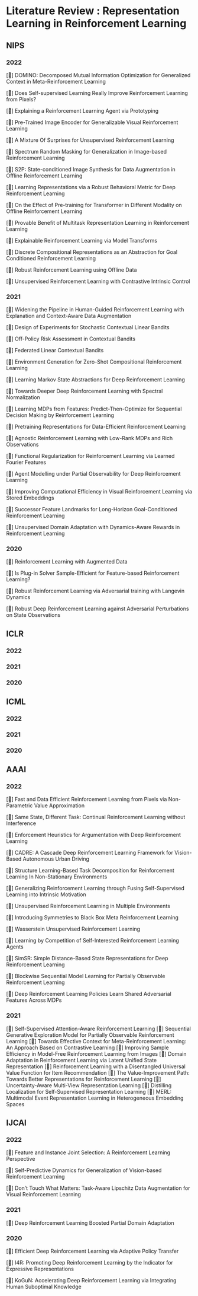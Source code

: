 
# Literature Review : Representation Learning in Reinforcement Learning

## NIPS

### 2022

[📜] DOMINO: Decomposed Mutual Information Optimization for Generalized Context in Meta-Reinforcement Learning

[📜] Does Self-supervised Learning Really Improve Reinforcement Learning from Pixels?

[📜] Explaining a Reinforcement Learning Agent via Prototyping

[📜]  Pre-Trained Image Encoder for Generalizable Visual Reinforcement Learning

[📜] A Mixture Of Surprises for Unsupervised Reinforcement Learning

[📜] Spectrum Random Masking for Generalization in Image-based Reinforcement Learning

[📜] S2P: State-conditioned Image Synthesis for Data Augmentation in Offline Reinforcement Learning

[📜] Learning Representations via a Robust Behavioral Metric for Deep Reinforcement Learning

[📜] On the Effect of Pre-training for Transformer in Different Modality on Offline Reinforcement Learning

[📜] Provable Benefit of Multitask Representation Learning in Reinforcement Learning

[📜] Explainable Reinforcement Learning via Model Transforms

[📜] Discrete Compositional Representations as an Abstraction for Goal Conditioned Reinforcement Learning

[📜] Robust Reinforcement Learning using Offline Data

[📜] Unsupervised Reinforcement Learning with Contrastive Intrinsic Control

### 2021

[📜] Widening the Pipeline in Human-Guided Reinforcement Learning with Explanation and Context-Aware Data Augmentation

[📜] Design of Experiments for Stochastic Contextual Linear Bandits

[📜] Off-Policy Risk Assessment in Contextual Bandits

[📜] Federated Linear Contextual Bandits

[📜] Environment Generation for Zero-Shot Compositional Reinforcement Learning

[📜] Learning Markov State Abstractions for Deep Reinforcement Learning

[📜] Towards Deeper Deep Reinforcement Learning with Spectral Normalization

[📜] Learning MDPs from Features: Predict-Then-Optimize for Sequential Decision Making by Reinforcement Learning

[📜] Pretraining Representations for Data-Efficient Reinforcement Learning

[📜] Agnostic Reinforcement Learning with Low-Rank MDPs and Rich Observations

[📜] Functional Regularization for Reinforcement Learning via Learned Fourier Features

[📜] Agent Modelling under Partial Observability for Deep Reinforcement Learning

[📜] Improving Computational Efficiency in Visual Reinforcement Learning via Stored Embeddings

[📜] Successor Feature Landmarks for Long-Horizon Goal-Conditioned Reinforcement Learning

[📜] Unsupervised Domain Adaptation with Dynamics-Aware Rewards in Reinforcement Learning


### 2020

[📜] Reinforcement Learning with Augmented Data

[📜] Is Plug-in Solver Sample-Efficient for Feature-based Reinforcement Learning?

[📜] Robust Reinforcement Learning via Adversarial training with Langevin Dynamics

[📜] Robust Deep Reinforcement Learning against Adversarial Perturbations on State Observations


## ICLR

### 2022

### 2021

### 2020


## ICML

### 2022

### 2021

### 2020

## AAAI

### 2022

[📜] Fast and Data Efficient Reinforcement Learning from Pixels via Non-Parametric Value Approximation

[📜] Same State, Different Task: Continual Reinforcement Learning without Interference

[📜] Enforcement Heuristics for Argumentation with Deep Reinforcement Learning

[📜] CADRE: A Cascade Deep Reinforcement Learning Framework for Vision-Based Autonomous Urban Driving

[📜] Structure Learning-Based Task Decomposition for Reinforcement Learning In Non-Stationary Environments

[📜] Generalizing Reinforcement Learning through Fusing Self-Supervised Learning into Intrinsic Motivation

[📜] Unsupervised Reinforcement Learning in Multiple Environments

[📜] Introducing Symmetries to Black Box Meta Reinforcement Learning

[📜] Wasserstein Unsupervised Reinforcement Learning

[📜] Learning by Competition of Self-Interested Reinforcement Learning Agents

[📜] SimSR: Simple Distance-Based State Representations for Deep Reinforcement Learning

[📜] Blockwise Sequential Model Learning for Partially Observable Reinforcement Learning

[📜] Deep Reinforcement Learning Policies Learn Shared Adversarial Features Across MDPs


### 2021

[📜] Self-Supervised Attention-Aware Reinforcement Learning 
[📜] Sequential Generative Exploration Model for Partially Observable Reinforcement Learning
[📜] Towards Effective Context for Meta-Reinforcement Learning: An Approach Based on Contrastive Learning
[📜] Improving Sample Efficiency in Model-Free Reinforcement Learning from Images
[📜] Domain Adaptation in Reinforcement Learning via Latent Unified State Representation
[📜] Reinforcement Learning with a Disentangled Universal Value Function for Item Recommendation
[📜] The Value-Improvement Path: Towards Better Representations for Reinforcement Learning
[📜] Uncertainty-Aware Multi-View Representation Learning
[📜] Distilling Localization for Self-Supervised Representation Learning
[📜] MERL: Multimodal Event Representation Learning in Heterogeneous Embedding Spaces



## IJCAI

### 2022


[📜] Feature and Instance Joint Selection: A Reinforcement Learning Perspective

[📜] Self-Predictive Dynamics for Generalization of Vision-based Reinforcement Learning

[📜] Don’t Touch What Matters: Task-Aware Lipschitz Data Augmentation for Visual Reinforcement Learning

### 2021

[📜] Deep Reinforcement Learning Boosted Partial Domain Adaptation


### 2020

[📜] Efficient Deep Reinforcement Learning via Adaptive Policy Transfer

[📜] I4R: Promoting Deep Reinforcement Learning by the Indicator for Expressive Representations

[📜] KoGuN: Accelerating Deep Reinforcement Learning via Integrating Human Suboptimal Knowledge

